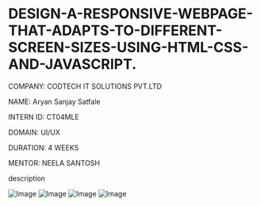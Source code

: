 # DESIGN-A-RESPONSIVE-WEBPAGE-THAT-ADAPTS-TO-DIFFERENT-SCREEN-SIZES-USING-HTML-CSS-AND-JAVASCRIPT.
COMPANY: CODTECH IT SOLUTIONS PVT.LTD

NAME: Aryan Sanjay Satfale

INTERN ID: CT04MLE

DOMAIN: UI/UX

DURATION: 4 WEEKS

MENTOR: NEELA SANTOSH

description

![Image](https://github.com/user-attachments/assets/b0f5da19-439d-413d-a897-76ec21193add)
![Image](https://github.com/user-attachments/assets/5374be70-6a82-4175-b159-08ff83f25038)
![Image](https://github.com/user-attachments/assets/445dba4d-af22-41e0-9e22-5b115a11b473)
![Image](https://github.com/user-attachments/assets/392c0a83-5f06-4400-836e-10c1f28db3de)
